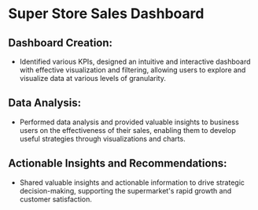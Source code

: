 # Super Store Sales Dashboard
## Dashboard Creation:
- Identified various KPIs, designed an intuitive and interactive dashboard with effective visualization and filtering, allowing users to explore and visualize 
  data at various levels of granularity.
## Data Analysis: 
- Performed data analysis and provided valuable insights to business users on the effectiveness of their sales, enabling them to develop useful strategies 
  through visualizations and charts.
## Actionable Insights and Recommendations:
- Shared valuable insights and actionable information to drive strategic decision-making, supporting the supermarket's rapid growth and customer satisfaction.
